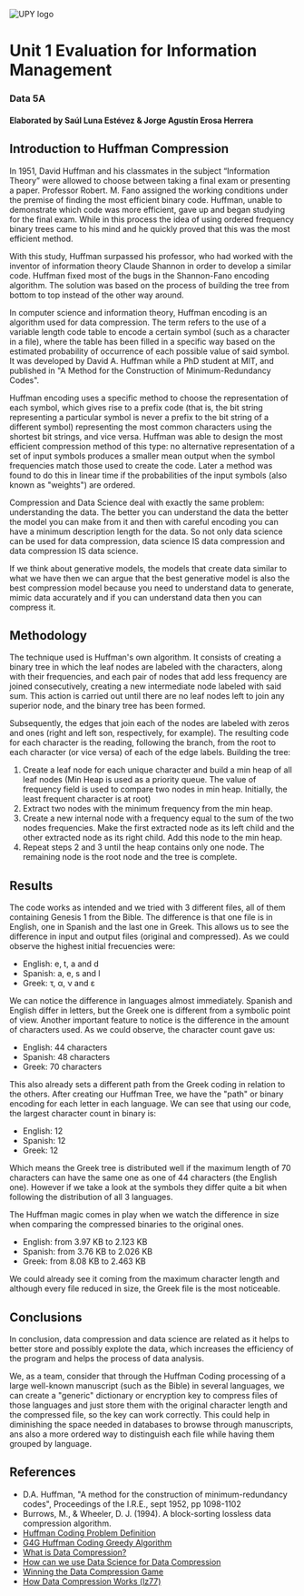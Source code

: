 ![UPY logo](https://github.com/JA-Erosa/University/blob/master/Python/HuffmanCoding/AppliedInDS/material/upylogo.jpeg)

# Unit 1 Evaluation for Information Management
### Data 5A
#### Elaborated by Saúl Luna Estévez & Jorge Agustín Erosa Herrera

## Introduction to Huffman Compression
In 1951, David Huffman and his classmates in the subject “Information Theory” were allowed to choose between taking a final exam or presenting a paper. Professor Robert. M. Fano assigned the working conditions under the premise of finding the most efficient binary code. Huffman, unable to demonstrate which code was more efficient, gave up and began studying for the final exam. While in this process the idea of using ordered frequency binary trees came to his mind and he quickly proved that this was the most efficient method.

With this study, Huffman surpassed his professor, who had worked with the inventor of information theory Claude Shannon in order to develop a similar code. Huffman fixed most of the bugs in the Shannon-Fano encoding algorithm. The solution was based on the process of building the tree from bottom to top instead of the other way around.

In computer science and information theory, Huffman encoding is an algorithm used for data compression. The term refers to the use of a variable length code table to encode a certain symbol (such as a character in a file), where the table has been filled in a specific way based on the estimated probability of occurrence of each possible value of said symbol. It was developed by David A. Huffman while a PhD student at MIT, and published in "A Method for the Construction of Minimum-Redundancy Codes".

Huffman encoding uses a specific method to choose the representation of each symbol, which gives rise to a prefix code (that is, the bit string representing a particular symbol is never a prefix to the bit string of a different symbol) representing the most common characters using the shortest bit strings, and vice versa. Huffman was able to design the most efficient compression method of this type: no alternative representation of a set of input symbols produces a smaller mean output when the symbol frequencies match those used to create the code. Later a method was found to do this in linear time if the probabilities of the input symbols (also known as "weights") are ordered.

Compression and Data Science deal with exactly the same problem: understanding the data. The better you can understand the data the better the model you can make from it and then with careful encoding you can have a minimum description length for the data. So not only data science can be used for data compression, data science IS data compression and data compression IS data science.

If we think about generative models, the models that create data similar to what we have then we can argue that the best generative model is also the best compression model because you need to understand data to generate, mimic data accurately and if you can understand data then you can compress it.

## Methodology
The technique used is Huffman's own algorithm. It consists of creating a binary tree in which the leaf nodes are labeled with the characters, along with their frequencies, and each pair of nodes that add less frequency are joined consecutively, creating a new intermediate node labeled with said sum. This action is carried out until there are no leaf nodes left to join any superior node, and the binary tree has been formed.

Subsequently, the edges that join each of the nodes are labeled with zeros and ones (right and left son, respectively, for example). The resulting code for each character is the reading, following the branch, from the root to each character (or vice versa) of each of the edge labels.
Building the tree:
1. Create a leaf node for each unique character and build a min heap of all leaf nodes (Min Heap is used as a priority queue. The value of frequency field is used to compare two nodes in min heap. Initially, the least frequent character is at root)
2. Extract two nodes with the minimum frequency from the min heap.
3. Create a new internal node with a frequency equal to the sum of the two nodes frequencies. Make the first extracted node as its left child and the other extracted node as its right child. Add this node to the min heap.
4. Repeat steps 2 and 3 until the heap contains only one node. The remaining node is the root node and the tree is complete.

## Results
The code works as intended and we tried with 3 different files, all of them containing Genesis 1 from the Bible. The difference is that one file is in English, one in Spanish and the last one in Greek. This allows us to see the difference in input and output files (original and compressed). As we could observe the highest initial frecuencies were:
- English: e, t, a and d
- Spanish: a, e, s and l
- Greek: τ, α, ν and ε

We can notice the difference in languages almost immediately. Spanish and English differ in letters, but the Greek one is different from a symbolic point of view.
Another important feature to notice is the difference in the amount of characters used. As we could observe, the character count gave us:
- English: 44 characters
- Spanish: 48 characters
- Greek: 70 characters

This also already sets a different path from the Greek coding in relation to the others.
After creating our Huffman Tree, we have the "path" or binary encoding for each letter in each language. We can see that using our code, the largest character count in binary is:
- English: 12
- Spanish: 12
- Greek: 12

Which means the Greek tree is distributed well if the maximum length of 70 characters can have the same one as one of 44 characters (the English one). However if we take a look at the symbols they differ quite a bit when following the distribution of all 3 languages. 

The Huffman magic comes in play when we watch the difference in size when comparing the compressed binaries to the original ones.
- English: from  3.97 KB to 2.123 KB
- Spanish: from 3.76 KB to 2.026 KB
- Greek: from  8.08 KB to 2.463 KB

We could already see it coming from the maximum character length and although every file reduced in size, the Greek file is the most noticeable.

## Conclusions
In conclusion, data compression and data science are related as it helps to better store and possibly explote the data, which increases the efficiency of the program and helps the process of data analysis.

We, as a team, consider that through the Huffman Coding processing of a large well-known manuscript (such as the Bible) in several languages, we can create a "generic" dictionary or encryption key to compress files of those languages and just store them with the original character length and the compressed file, so the key can work correctly. This could help in diminishing the space needed in databases to browse through manuscripts, ans also a more ordered way to distinguish each file while having them grouped by language.

## References
- D.A. Huffman, "A method for the construction of minimum-redundancy codes", Proceedings of the I.R.E., sept 1952, pp 1098-1102
- Burrows, M., & Wheeler, D. J. (1994). A block-sorting lossless data compression algorithm.
- [Huffman Coding Problem Definition](https://es.wikipedia.org/wiki/Codificaci%C3%B3n_Huffman#Definici%C3%B3n_del_problema)
- [G4G Huffman Coding Greedy Algorithm](https://www.geeksforgeeks.org/huffman-coding-greedy-algo-3/)
- [What is Data Compression?](https://www.datasciencedegreeprograms.net/faq/what-is-data-compression/)
- [How can we use Data Science for Data Compression](https://www.quora.com/Can-you-imagine-how-we-can-use-data-science-for-data-compression)
- [Winning the Data Compression Game](https://towardsdatascience.com/winning-the-data-compression-game-af145363ae49#:~:text=Huffman%20coding%20works%20by%20building,to%20that%20symbol's%20leaf%20node.&text=The%20Huffman%20encoder%20starts%20by,nodes%2C%20one%20for%20each%20symbol)
- [How Data Compression Works (lz77)](https://towardsdatascience.com/how-data-compression-works-exploring-lz77-3a2c2e06c097)
